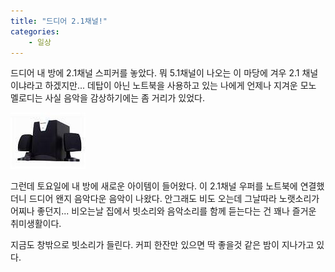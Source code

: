```yaml
---
title: "드디어 2.1채널!"
categories:
    - 일상
---
```


드디어 내 방에 2.1채널 스피커를 놓았다. 뭐 5.1채널이 나오는 이 마당에 겨우 2.1 채널이냐라고 하겠지만... 데탑이 아닌 노트북을 사용하고 있는 나에게 언제나 지겨운 모노 멜로디는 사실 음악을 감상하기에는 좀 거리가 있었다.  

![](/assets/images/posts/2004/09/fk200000000042.jpg)
  
그런데 토요일에 내 방에 새로운 아이템이 들어왔다. 이 2.1채널 우퍼를 노트북에 연결했더니 드디어 왠지 음악다운 음악이 나왔다. 안그래도 비도 오는데 그날따라 노랫소리가 어찌나 좋던지... 비오는날 집에서 빗소리와 음악소리를 함께 듣는다는 건 꽤나 즐거운 취미생활이다.  
  
지금도 창밖으로 빗소리가 들린다. 커피 한잔만 있으면 딱 좋을것 같은 밤이 지나가고 있다.
